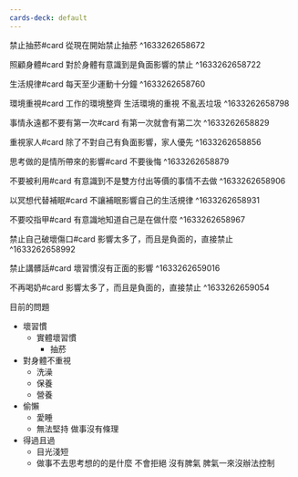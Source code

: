 ```yaml
---
cards-deck: default
---
```




 禁止抽菸#card
從現在開始禁止抽菸
^1633262658672



照顧身體#card
對於身體有意識到是負面影響的禁止
^1633262658722



生活規律#card
每天至少運動十分鐘
^1633262658760



 環境重視#card
工作的環境整齊
生活環境的重視
不亂丟垃圾
^1633262658798



 事情永遠都不要有第一次#card
 有第一次就會有第二次
^1633262658829



 重視家人#card
 除了不對自己有負面影響，家人優先
^1633262658856




思考做的是情所帶來的影響#card
不要後悔
^1633262658879



不要被利用#card
有意識到不是雙方付出等價的事情不去做
^1633262658906



以冥想代替補眠#card
不讓補眠影響自己的生活規律
^1633262658931





不要咬指甲#card
有意識地知道自己是在做什麼
^1633262658967



禁止自己破壞傷口#card
影響太多了，而且是負面的，直接禁止
^1633262658992




禁止講髒話#card
壞習慣沒有正面的影響
^1633262659016




不再喝奶#card
影響太多了，而且是負面的，直接禁止
^1633262659054







目前的問題
- 壞習慣
	- 實體壞習慣
		- 抽菸
- 對身體不重視
	- 洗澡
	- 保養
	- 營養		
- 偷懶
	- 愛睡
	- 無法堅持
做事沒有條理
- 得過且過
	- 目光淺短
	- 做事不去思考想的的是什麼
不會拒絕
沒有脾氣
脾氣一來沒辦法控制
